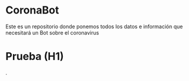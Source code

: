 # CoronaBot
Este es un repositorio donde ponemos todos los datos e información que necesitará un Bot sobre el coronavirus

<H1> Prueba (H1)</H1>.
